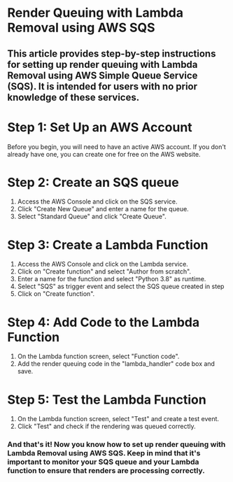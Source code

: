 # Render Queuing with Lambda Removal using AWS SQS

## This article provides step-by-step instructions for setting up render queuing with Lambda Removal using AWS Simple Queue Service (SQS). It is intended for users with no prior knowledge of these services.

# Step 1: Set Up an AWS Account

Before you begin, you will need to have an active AWS account. If you don't already have one, you can create one for free on the AWS website.

# Step 2: Create an SQS queue

<ol>
  <li>Access the AWS Console and click on the SQS service.</li>
  <li>Click "Create New Queue" and enter a name for the queue.</li>
  <li>Select "Standard Queue" and click "Create Queue".</li>
</ol>

# Step 3: Create a Lambda Function

<ol>
  <li>Access the AWS Console and click on the Lambda service.</li>
  <li>Click on "Create function" and select "Author from scratch".</li>
  <li>Enter a name for the function and select "Python 3.8" as runtime.</li>
  <li>Select "SQS" as trigger event and select the SQS queue created in step</li>
  <li>Click on "Create function".</li>
</ol>

# Step 4: Add Code to the Lambda Function

<ol>
  <li>On the Lambda function screen, select "Function code".</li>
  <li>Add the render queuing code in the "lambda_handler" code box and save.</li>
</ol>

# Step 5: Test the Lambda Function

<ol>
  <li>On the Lambda function screen, select "Test" and create a test event.</li>
  <li>Click "Test" and check if the rendering was queued correctly.</li>
</ol>

### And that's it! Now you know how to set up render queuing with Lambda Removal using AWS SQS. Keep in mind that it's important to monitor your SQS queue and your Lambda function to ensure that renders are processing correctly.

